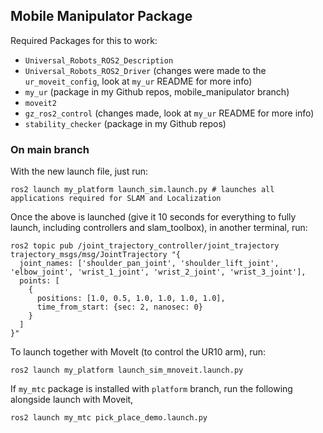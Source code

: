 ## Mobile Manipulator Package
Required Packages for this to work: 
- `Universal_Robots_ROS2_Description` 
- `Universal_Robots_ROS2_Driver` (changes were made to the `ur_moveit_config`, look at `my_ur` README for more info)
- `my_ur` (package in my Github repos, mobile_manipulator branch)
- `moveit2` 
- `gz_ros2_control` (changes made, look at `my_ur` README for more info)
- `stability_checker` (package in my Github repos)

### On main branch
With the new launch file, just run:
```
ros2 launch my_platform launch_sim.launch.py # launches all applications required for SLAM and Localization
```

Once the above is launched (give it 10 seconds for everything to fully launch, including controllers and slam_toolbox),
in another terminal, run:
```
ros2 topic pub /joint_trajectory_controller/joint_trajectory trajectory_msgs/msg/JointTrajectory "{
  joint_names: ['shoulder_pan_joint', 'shoulder_lift_joint', 'elbow_joint', 'wrist_1_joint', 'wrist_2_joint', 'wrist_3_joint'],
  points: [
    {                                           
      positions: [1.0, 0.5, 1.0, 1.0, 1.0, 1.0],
      time_from_start: {sec: 2, nanosec: 0}
    }
  ]
}"
```

To launch together with MoveIt (to control the UR10 arm), run:
```
ros2 launch my_platform launch_sim_mnoveit.launch.py
```

If `my_mtc` package is installed with `platform` branch, run the following alongside launch with Moveit,
```
ros2 launch my_mtc pick_place_demo.launch.py
```
